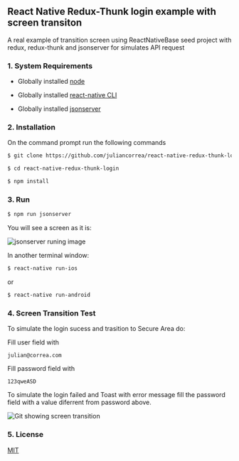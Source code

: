 ## React Native Redux-Thunk login example with screen transiton
A real example of transition screen using ReactNativeBase seed project with redux, redux-thunk and jsonserver for simulates API request

### 1. System Requirements

* Globally installed [node](https://nodejs.org/en/)

* Globally installed [react-native CLI](https://facebook.github.io/react-native/docs/getting-started.html)

* Globally installed [jsonserver](https://github.com/typicode/json-server)

### 2. Installation

On the command prompt run the following commands

```sh
$ git clone https://github.com/juliancorrea/react-native-redux-thunk-login.git

$ cd react-native-redux-thunk-login

$ npm install
````

### 3. Run 

```sh
$ npm run jsonserver
````
You will see a screen as it is:

![jsonserver runing image](https://raw.githubusercontent.com/juliancorrea/react-native-redux-thunk-login/master/assets/jsonserver-running.png)

In another terminal window:
```sh
$ react-native run-ios
```
or

```sh
$ react-native run-android
````

### 4. Screen Transition Test 

To simulate the login sucess and trasition to Secure Area do:

Fill user field with
```
julian@correa.com
```
Fill password field with
```
123qweASD
```

To simulate the login failed and Toast with error message fill the password field with a value diferrent from password above.

![Git showing screen transition](https://raw.githubusercontent.com/juliancorrea/react-native-redux-thunk-login/master/assets/redux-thunk-login.gif)

### 5. License

[MIT](https://raw.githubusercontent.com/juliancorrea/react-native-redux-thunk-login/master/LICENSE)